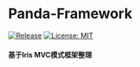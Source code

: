 # Panda-Framework

[![Release](https://img.shields.io/github/v/release/PandaWzg/Panda-Framework.svg?style=flat-square)](https://github.com/PandaWzg/Panda-Framework)
[![License: MIT](https://img.shields.io/badge/License-MIT-yellow.svg)](https://opensource.org/licenses/MIT)

#### 基于Iris MVC模式框架整理

